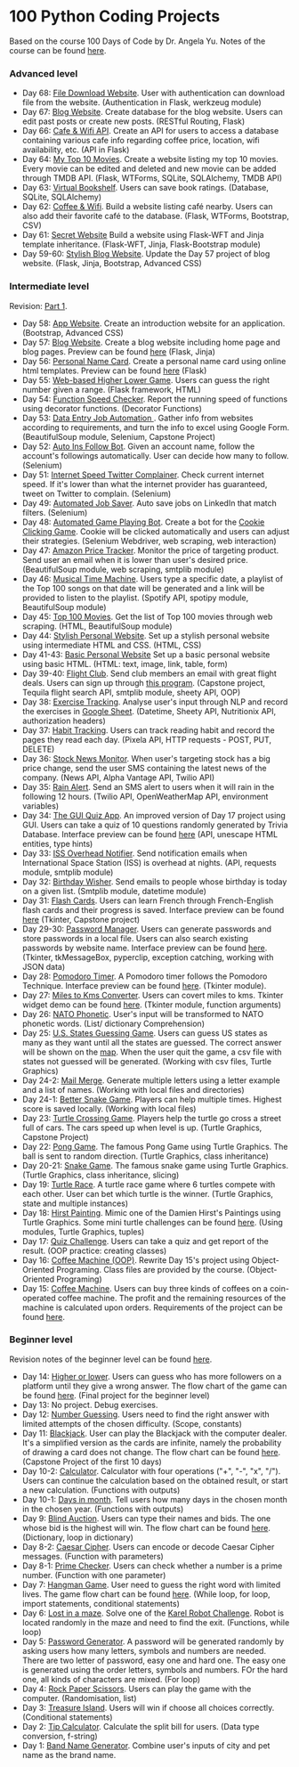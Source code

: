 # 100 Python Coding Projects
Based on the course 100 Days of Code by Dr. Angela Yu. Notes of the course can be found [here](https://www.notion.so/a73c7d0045944619aa08b1594cefedf4?v=8462b4251f94434784b6067fff6542d4).
### Advanced level
- Day 68: [File Download Website](https://github.com/qilinz/100-Python-Coding-Projects/blob/main/Advanced/Day68-authentication/main.py). User with authentication can download file from the website. (Authentication in Flask, werkzeug module)
- Day 67: [Blog Website](https://github.com/qilinz/100-Python-Coding-Projects/blob/main/Advanced/Day67-blog-api/main.py). Create database for the blog website. Users can edit past posts or create new posts. (RESTful Routing, Flask)
- Day 66: [Cafe & Wifi API](https://github.com/qilinz/100-Python-Coding-Projects/tree/main/Advanced/Day66-cafe-api/main.py). Create an API for users to access a database containing various cafe info regarding coffee price, location, wifi availability, etc. (API in Flask) 
- Day 64: [My Top 10 Movies](https://github.com/qilinz/100-Python-Coding-Projects/tree/main/Advanced/Day64-top-10-movies/main.py). Create a website listing my top 10 movies. Every movie can be edited and deleted and new movie can be added through TMDB API. (Flask, WTForms, SQLite, SQLAlchemy, TMDB API)
- Day 63: [Virtual Bookshelf](https://github.com/qilinz/100-Python-Coding-Projects/tree/main/Advanced/Day63-virtual-bookshelf/main.py). Users can save book ratings. (Database, SQLite, SQLAlchemy)
- Day 62: [Coffee & Wifi](https://github.com/qilinz/100-Python-Coding-Projects/tree/main/Advanced/Day62-coffee-wifi/main.py). Build a website listing café nearby. Users can also add their favorite café to the database. (Flask, WTForms, Bootstrap, CSV)
- Day 61: [Secret Website](https://github.com/qilinz/100-Python-Coding-Projects/tree/main/Advanced/Day61-flask-secrets/main.py) Build a website using Flask-WFT and Jinja template inheritance. (Flask-WFT, Jinja, Flask-Bootstrap module)
- Day 59-60: [Stylish Blog Website](https://github.com/qilinz/100-Python-Coding-Projects/tree/main/Advanced/Day59-60-upgraded-blog/main.py). Update the Day 57 project of blog website. (Flask, Jinja, Bootstrap, Advanced CSS)
### Intermediate level
Revision: [Part 1](https://rebel-silene-0fb.notion.site/Revision-Intermediate-level-Day-15-31-503bd689cee54223a1ad3487341664c1).
- Day 58: [App Website](https://github.com/qilinz/100-Python-Coding-Projects/tree/main/Intermediate/Day58-bootstrap). Create an introduction website for an application. (Bootstrap, Advanced CSS)
- Day 57: [Blog Website](https://github.com/qilinz/100-Python-Coding-Projects/blob/main/Intermediate/Day57-blog). Create a blog website including home page and blog pages. Preview can be found [here](https://github.com/qilinz/100-Python-Coding-Projects/blob/main/Intermediate/Day57-blog/preview.png) (Flask, Jinja)
- Day 56: [Personal Name Card](https://github.com/qilinz/100-Python-Coding-Projects/blob/main/Intermediate/Day56-name-card). Create a personal name card using online html templates. Preview can be found [here](https://github.com/qilinz/100-Python-Coding-Projects/blob/main/Intermediate/Day56-name-card/preview.png) (Flask)
- Day 55: [Web-based Higher Lower Game](https://github.com/qilinz/100-Python-Coding-Projects/blob/main/Intermediate/Day55-higher-lower-game/server.py). Users can guess the right number given a range. (Flask framework, HTML)
- Day 54: [Function Speed Checker](https://github.com/qilinz/100-Python-Coding-Projects/blob/main/Intermediate/Day54-python-decorator/main.py). Report the running speed of functions using decorator functions. (Decorator Functions)
- Day 53: [Data Entry Job Automation
](https://github.com/qilinz/100-Python-Coding-Projects/blob/main/Intermediate/Day53-data-entry-job-automation/main.py). Gather info from websites according to requirements, and turn the info to excel using Google Form. (BeautifulSoup module, Selenium, Capstone Project)
- Day 52: [Auto Ins Follow Bot](https://github.com/qilinz/100-Python-Coding-Projects/blob/main/Intermediate/Day52-ins-follow-bot/main.py). Given an account name, follow the account's followings automatically. User can decide how many to follow. (Selenium)
- Day 51: [Internet Speed Twitter Complainer](https://github.com/qilinz/100-Python-Coding-Projects/blob/main/Intermediate/Day51-twitter-complaint-bot/main.py). Check current internet speed. If it's lower than what the internet provider has guaranteed, tweet on Twitter to complain. (Selenium)
- Day 49: [Automated Job Saver](https://github.com/qilinz/100-Python-Coding-Projects/blob/main/Intermediate/Day49-auto-job-saver/main.py). Auto save jobs on LinkedIn that match filters. (Selenium)
- Day 48: [Automated Game Playing Bot](https://github.com/qilinz/100-Python-Coding-Projects/blob/main/Intermediate/Day48-game-playing-bot/main.py). Create a bot for the [Cookie Clicking Game](http://orteil.dashnet.org/experiments/cookie/). Cookie will be clicked automatically and users can adjust their strategies. (Selenium Webdriver, web scraping, web interaction)
- Day 47: [Amazon Price Tracker](https://github.com/qilinz/100-Python-Coding-Projects/blob/main/Intermediate/Day47-amazon-price-tracker/main.py). Monitor the price of targeting product. Send user an email when it is lower than user's desired price. (BeautifulSoup module,  web scraping, smtplib module)
- Day 46: [Musical Time Machine](https://github.com/qilinz/100-Python-Coding-Projects/blob/main/Intermediate/Day46-musical-timemachine/main.py). Users type a specific date, a playlist of the Top 100 songs on that date will be generated and a link will be provided to listen to the playlist. (Spotify API, spotipy module, BeautifulSoup module)
- Day 45: [Top 100 Movies](https://github.com/qilinz/100-Python-Coding-Projects/blob/main/Intermediate/Day45-movie-lists/main.py). Get the list of Top 100 movies through web scraping. (HTML, BeautifulSoup module)
- Day 44: [Stylish Personal Website](https://qilinz.github.io/). Set up a stylish personal website using intermediate HTML and CSS. (HTML, CSS)
- Day 41-43: [Basic Personal Website](https://github.com/qilinz/100-Python-Coding-Projects/blob/main/Intermediate/Day44-stylish-personal-site/index.html) Set up a basic personal website using basic HTML. (HTML: text, image, link, table, form)
- Day 39-40: [Flight Club](https://github.com/qilinz/100-Python-Coding-Projects/blob/main/Intermediate/Day39-40-flight-club/main.py). Send club members an email with great flight deals. Users can sign up through [this program](https://github.com/qilinz/100-Python-Coding-Projects/blob/main/Intermediate/Day39-40-flight-club/email_subscription.py). (Capstone project, Tequila flight search API, smtplib module, sheety API, OOP)
- Day 38: [Exercise Tracking](https://github.com/qilinz/100-Python-Coding-Projects/tree/main/Intermediate/Day38-exercise-tracking/main.py). Analyse user's input through NLP and record the exercises in [Google Sheet](https://docs.google.com/spreadsheets/d/1xRyAJv8VrLqqgBQKJBpFh0Cr3R2dGaCklUKpgT1foCc/edit?usp=sharing). (Datetime, Sheety API, Nutritionix API, authorization headers)
- Day 37: [Habit Tracking](https://github.com/qilinz/100-Python-Coding-Projects/tree/main/Intermediate/Day37-habit-tracking/main.py). Users can track reading habit and record the pages they read each day. (Pixela API, HTTP requests - POST, PUT, DELETE)
- Day 36: [Stock News Monitor](https://github.com/qilinz/100-Python-Coding-Projects/blob/main/Intermediate/Day36-stock-news-alert/main.py). When user's targeting stock has a big price change, send the user SMS containing the latest news of the company. (News API, Alpha Vantage API, Twilio API)
- Day 35: [Rain Alert](https://github.com/qilinz/100-Python-Coding-Projects/blob/main/Intermediate/Day35-rain-alert/main.py). Send an SMS alert to users when it will rain in the following 12 hours. (Twilio API, OpenWeatherMap API, environment variables)
- Day 34: [The GUI Quiz App](https://github.com/qilinz/100-Python-Coding-Projects/tree/main/Intermediate/Day34-quizzler-app/main.py). An improved version of Day 17 project using GUI. Users can take a quiz of 10 questions randomly generated by Trivia Database. Interface preview can be found [here](https://github.com/qilinz/100-Python-Coding-Projects/tree/main/Intermediate/Day34-quizzler-app/preview.png) (API, unescape HTML entities, type hints)
- Day 33: [ISS Overhead Notifier](https://github.com/qilinz/100-Python-Coding-Projects/blob/main/Intermediate/Day33-iss-overhead-notifier/main.py). Send notification emails when International Space Station (ISS) is overhead at nights. (API, requests module, smtplib module)
- Day 32: [Birthday Wisher](https://github.com/qilinz/100-Python-Coding-Projects/blob/main/Intermediate/Day32-birthday-wisher/main.py). Send emails to people whose birthday is today on a given list. (Smtplib module, datetime module)
- Day 31: [Flash Cards](https://github.com/qilinz/100-Python-Coding-Projects/blob/main/Intermediate/Day31-flash-card-app/main.py). Users can learn French through French-English flash cards and their progress is saved. Interface preview can be found [here](https://github.com/qilinz/100-Python-Coding-Projects/blob/main/Intermediate/Day31-flash-card-app/preview.png) (Tkinter, Capstone project)
- Day 29-30: [Password Manager](https://github.com/qilinz/100-Python-Coding-Projects/blob/main/Intermediate/Day29-30-password-manager/main.py). Users can generate passwords and store passwords in a local file. Users can also search existing passwords by website name. Interface preview can be found [here](https://github.com/qilinz/100-Python-Coding-Projects/blob/main/Intermediate/Day29-30-password-manager/preview.png). (Tkinter, tkMessageBox, pyperclip, exception catching, working with JSON data)
- Day 28: [Pomodoro Timer](https://github.com/qilinz/100-Python-Coding-Projects/blob/main/Intermediate/Day28-pomodoro/main.py). A Pomodoro timer follows the Pomodoro Technique. Interface preview can be found [here](https://github.com/qilinz/100-Python-Coding-Projects/blob/main/Intermediate/Day28-pomodoro/preview.png). (Tkinter module).
- Day 27: [Miles to Kms Converter](https://github.com/qilinz/100-Python-Coding-Projects/blob/main/Intermediate/Day27-km-calculator/main.py). Users can covert miles to kms. Tkinter widget demo can be found [here](https://github.com/qilinz/100-Python-Coding-Projects/blob/main/Intermediate/Day27-km-calculator/tkinter-widget-demo.py). (Tkinter module, function arguments)
- Day 26: [NATO Phonetic](https://github.com/qilinz/100-Python-Coding-Projects/blob/main/Intermediate/Day26-nato-phonetic/main.py). User's input will be transformed to NATO phonetic words. (List/ dictionary Comprehension)
- Day 25: [U.S. States Guessing Game](https://github.com/qilinz/100-Python-Coding-Projects/blob/main/Intermediate/Day25-us-state-game/main.py). Users can guess US states as many as they want until all the states are guessed. The correct answer will be shown on the [map](https://github.com/qilinz/100-Python-Coding-Projects/blob/main/Intermediate/Day25-us-state-game/blank_states_img.gif). When the user quit the game, a csv file with states not guessed will be generated. (Working with csv files, Turtle Graphics)
- Day 24-2: [Mail Merge](https://github.com/qilinz/100-Python-Coding-Projects/blob/main/Intermediate/Day24-mail-merge-project/main.py). Generate multiple letters using a letter example and a list of names. (Working with local files and directories)
- Day 24-1: [Better Snake Game](https://github.com/qilinz/100-Python-Coding-Projects/blob/main/Intermediate/Day24-better-snake-game/main.py). Players can help multiple times. Highest score is saved locally. (Working with local files)
- Day 23: [Turtle Crossing Game](https://github.com/qilinz/100-Python-Coding-Projects/blob/main/Intermediate/Day23-turtle-crossing/main.py). Players help the turtle go cross a street full of cars. The cars speed up when level is up. (Turtle Graphics, Capstone Project)
- Day 22: [Pong Game](https://github.com/qilinz/100-Python-Coding-Projects/blob/main/Intermediate/Day22-pong-game/main.py). The famous Pong Game using Turtle Graphics. The ball is sent to random direction. (Turtle Graphics, class inheritance)
- Day 20-21: [Snake Game](https://github.com/qilinz/100-Python-Coding-Projects/blob/main/Intermediate/Day20-21-snake-game/main.py). The famous snake game using Turtle Graphics. (Turtle Graphics, class inheritance, slicing)
- Day 19: [Turtle Race](https://github.com/qilinz/100-Python-Coding-Projects/blob/main/Intermediate/Day19-turtle-race/main.py). A turtle race game where 6 turtles compete with each other. User can bet which turtle is the winner. (Turtle Graphics, state and multiple instances)
- Day 18: [Hirst Painting](https://github.com/qilinz/100-Python-Coding-Projects/blob/main/Intermediate/Day18-hirst-painting/main.py). Mimic one of the Damien Hirst's Paintings using Turtle Graphics. Some mini turtle challenges can be found [here](https://github.com/qilinz/100-Python-Coding-Projects/blob/main/Intermediate/Day18-hirst-painting/turtle-mini-challenges.py). (Using modules, Turtle Graphics, tuples)
- Day 17: [Quiz Challenge](https://github.com/qilinz/100-Python-Coding-Projects/blob/main/Intermediate/Day17-quiz-project/main.py). Users can take a quiz and get report of the result. (OOP practice: creating classes)
- Day 16: [Coffee Machine (OOP)](https://github.com/qilinz/100-Python-Coding-Projects/blob/main/Intermediate/Day16-oop-coffee-machine/main.py). Rewrite Day 15's project using Object-Oriented Programing. Class files are provided by the course. (Object-Oriented Programing)
- Day 15: [Coffee Machine](https://github.com/qilinz/100-Python-Coding-Projects/blob/main/Intermediate/Day15-coffee-machine/Day15-coffee-machine.py). Users can buy three kinds of coffees on a coin-operated coffee machine. The profit and the remaining resources of the machine is calculated upon orders. Requirements of the project can be found [here](https://github.com/qilinz/100-Python-Coding-Projects/blob/main/Intermediate/Day15-coffee-machine/Coffee-Machine-Program-Requirements.pdf).
### Beginner level
Revision notes of the beginner level can be found [here](https://www.notion.so/Revision-Beginner-level-Day-1-14-9dd7d270dc234fc683390251ec7fde46).
- Day 14: [Higher or lower](https://github.com/qilinz/100-Python-Coding-Projects/blob/main/Beginner/Day14-higher-lower/Day14-higher-lower.py). Users can guess who has more followers on a platform until they give a wrong answer. The flow chart of the game can be found [here](https://github.com/qilinz/100-Python-Coding-Projects/blob/main/Beginner/Day14-higher-lower/higher-lower.png). (Final project for the beginner level)
- Day 13: No project. Debug exercises.
- Day 12: [Number Guessing](https://github.com/qilinz/100-Python-Coding-Projects/blob/main/Beginner/Day12-number-guessing.py). Users need to find the right answer with limited attempts of the chosen difficulty. (Scope, constants)
- Day 11: [Blackjack](https://github.com/qilinz/100-Python-Coding-Projects/blob/main/Beginner/Day11-blackjack/Day11-blackjack.py). User can play the Blackjack with the computer dealer. It's a simplified version as the cards are infinite, namely the probability of drawing a card does not change. The flow chart can be found [here](https://github.com/qilinz/100-Python-Coding-Projects/blob/main/Beginner/Day11-blackjack/Day11-blackjack.png). (Capstone Project of the first 10 days)  
- Day 10-2: [Calculator](https://github.com/qilinz/100-Python-Coding-Projects/blob/main/Beginner/Day10/Day10-calculator.py). Calculator with four operations ("+", "-", "x", "/"). Users can continue the calculation based on the obtained result, or start a new calculation. (Functions with outputs)
- Day 10-1: [Days in month](https://github.com/qilinz/100-Python-Coding-Projects/blob/main/Beginner/Day10/Day10-days-in-month.py). Tell users how many days in the chosen month in the chosen year. (Functions with outputs)
- Day 9: [Blind Auction](https://github.com/qilinz/100-Python-Coding-Projects/blob/main/Beginner/Day9-blind-auction/Day9-blind-auction.py). Users can type their names and bids. The one whose bid is the highest will win. The flow chart can be found [here](https://github.com/qilinz/100-Python-Coding-Projects/blob/main/Beginner/Day9-blind-auction/blind-auction-flow-chart.png). (Dictionary, loop in dictionary)
- Day 8-2: [Caesar Cipher](https://github.com/qilinz/100-Python-Coding-Projects/blob/main/Beginner/Day8-caesar-cipher.py). Users can encode or decode Caesar Cipher messages. (Function with parameters)
- Day 8-1: [Prime Checker](https://github.com/qilinz/100-Python-Coding-Projects/blob/main/Beginner/Day8-prime-checker.py). Users can check whether a number is a prime number. (Function with one parameter)
- Day 7: [Hangman Game](https://github.com/qilinz/Python-Projects/blob/main/Beginner/Day7-hangman/Day7-hangman.py). User need to guess the right word with limited lives. The game flow chart can be found [here](https://github.com/qilinz/Python-Projects/blob/main/Beginner/Day7-hangman/hangman-flow-chart.png). (While loop, for loop, import statements, conditional statements)
- Day 6: [Lost in a maze](https://github.com/qilinz/Python-Projects/blob/main/Beginner/Day6-lost-in-a-maze.py). Solve one of the [Karel Robot Challenge](https://reeborg.ca/reeborg.html?lang=en&mode=python&menu=worlds%2Fmenus%2Freeborg_intro_en.json&name=Maze&url=worlds%2Ftutorial_en%2Fmaze1.json). Robot is located randomly in the maze and need to find the exit. (Functions, while loop)
- Day 5: [Password Generator](https://github.com/qilinz/Python-Projects/blob/main/Beginner/Day5-password-generator.py). A password will be generated randomly by asking users how many letters, symbols and numbers are needed. There are two letter of password, easy one and hard one. The easy one is generated using the order letters, symbols and numbers. FOr the hard one, all kinds of characters are mixed. (For loop)
- Day 4: [Rock Paper Scissors](https://github.com/qilinz/Python-Projects/blob/main/Beginner/Day4-rock-paper-scissors.py). Users can play the game with the computer. (Randomisation, list)
- Day 3: [Treasure Island](https://github.com/qilinz/Python-Projects/blob/main/Beginner/Day3-treasure-island.py). Users will win if choose all choices correctly. (Conditional statements)
- Day 2: [Tip Calculator](https://github.com/qilinz/Python-Projects/blob/main/Beginner/Day2-tip-calculator.py). Calculate the split bill for users. (Data type conversion, f-string)
- Day 1: [Band Name Generator](https://github.com/qilinz/Python-Projects/blob/main/Beginner/Day1-band-name-generator.py). Combine user's inputs of city and pet name as the brand name.
